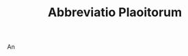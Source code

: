 ---
title: Abbreviatio Plaoitorum
letter: A
permalink: "/definitions/abbreviatio-plaoitorum.html"
body: An
published_at: '2018-07-07'
layout: post
---